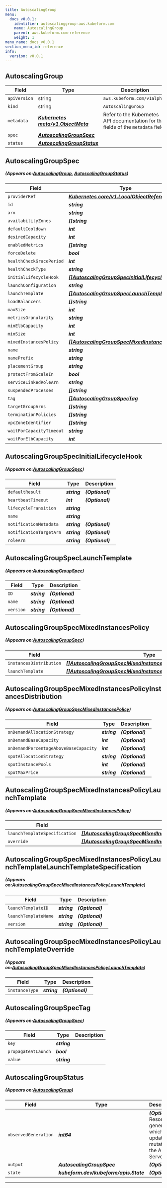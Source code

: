```yaml
---
title: AutoscalingGroup
menu:
  docs_v0.0.1:
    identifier: autoscalinggroup-aws.kubeform.com
    name: AutoscalingGroup
    parent: aws.kubeform.com-reference
    weight: 1
menu_name: docs_v0.0.1
section_menu_id: reference
info:
  version: v0.0.1
---
```


## AutoscalingGroup
| Field | Type | Description |
| ------ | ----- | ----------- |
| `apiVersion` | string | `aws.kubeform.com/v1alpha1` |
|    `kind` | string | `AutoscalingGroup` |
| `metadata` | ***[Kubernetes meta/v1.ObjectMeta](https://kubernetes.io/docs/reference/generated/kubernetes-api/v1.13/#objectmeta-v1-meta)***|Refer to the Kubernetes API documentation for the fields of the `metadata` field.|
| `spec` | ***[AutoscalingGroupSpec](#AutoscalingGroupSpec)***||
| `status` | ***[AutoscalingGroupStatus](#AutoscalingGroupStatus)***||
## AutoscalingGroupSpec
##### (Appears on:[AutoscalingGroup](#AutoscalingGroup), [AutoscalingGroupStatus](#AutoscalingGroupStatus))
| Field | Type | Description |
| ------ | ----- | ----------- |
| `providerRef` | ***[Kubernetes core/v1.LocalObjectReference](https://kubernetes.io/docs/reference/generated/kubernetes-api/v1.13/#localobjectreference-v1-core)***||
| `id` | ***string***||
| `arn` | ***string***| ***(Optional)*** |
| `availabilityZones` | ***[]string***| ***(Optional)*** |
| `defaultCooldown` | ***int***| ***(Optional)*** |
| `desiredCapacity` | ***int***| ***(Optional)*** |
| `enabledMetrics` | ***[]string***| ***(Optional)*** |
| `forceDelete` | ***bool***| ***(Optional)*** |
| `healthCheckGracePeriod` | ***int***| ***(Optional)*** |
| `healthCheckType` | ***string***| ***(Optional)*** |
| `initialLifecycleHook` | ***[[]AutoscalingGroupSpecInitialLifecycleHook](#AutoscalingGroupSpecInitialLifecycleHook)***| ***(Optional)*** |
| `launchConfiguration` | ***string***| ***(Optional)*** |
| `launchTemplate` | ***[[]AutoscalingGroupSpecLaunchTemplate](#AutoscalingGroupSpecLaunchTemplate)***| ***(Optional)*** |
| `loadBalancers` | ***[]string***| ***(Optional)*** |
| `maxSize` | ***int***||
| `metricsGranularity` | ***string***| ***(Optional)*** |
| `minElbCapacity` | ***int***| ***(Optional)*** |
| `minSize` | ***int***||
| `mixedInstancesPolicy` | ***[[]AutoscalingGroupSpecMixedInstancesPolicy](#AutoscalingGroupSpecMixedInstancesPolicy)***| ***(Optional)*** |
| `name` | ***string***| ***(Optional)*** |
| `namePrefix` | ***string***| ***(Optional)*** |
| `placementGroup` | ***string***| ***(Optional)*** |
| `protectFromScaleIn` | ***bool***| ***(Optional)*** |
| `serviceLinkedRoleArn` | ***string***| ***(Optional)*** |
| `suspendedProcesses` | ***[]string***| ***(Optional)*** |
| `tag` | ***[[]AutoscalingGroupSpecTag](#AutoscalingGroupSpecTag)***| ***(Optional)*** |
| `targetGroupArns` | ***[]string***| ***(Optional)*** |
| `terminationPolicies` | ***[]string***| ***(Optional)*** |
| `vpcZoneIdentifier` | ***[]string***| ***(Optional)*** |
| `waitForCapacityTimeout` | ***string***| ***(Optional)*** |
| `waitForElbCapacity` | ***int***| ***(Optional)*** |
## AutoscalingGroupSpecInitialLifecycleHook
##### (Appears on:[AutoscalingGroupSpec](#AutoscalingGroupSpec))
| Field | Type | Description |
| ------ | ----- | ----------- |
| `defaultResult` | ***string***| ***(Optional)*** |
| `heartbeatTimeout` | ***int***| ***(Optional)*** |
| `lifecycleTransition` | ***string***||
| `name` | ***string***||
| `notificationMetadata` | ***string***| ***(Optional)*** |
| `notificationTargetArn` | ***string***| ***(Optional)*** |
| `roleArn` | ***string***| ***(Optional)*** |
## AutoscalingGroupSpecLaunchTemplate
##### (Appears on:[AutoscalingGroupSpec](#AutoscalingGroupSpec))
| Field | Type | Description |
| ------ | ----- | ----------- |
| `ID` | ***string***| ***(Optional)*** |
| `name` | ***string***| ***(Optional)*** |
| `version` | ***string***| ***(Optional)*** |
## AutoscalingGroupSpecMixedInstancesPolicy
##### (Appears on:[AutoscalingGroupSpec](#AutoscalingGroupSpec))
| Field | Type | Description |
| ------ | ----- | ----------- |
| `instancesDistribution` | ***[[]AutoscalingGroupSpecMixedInstancesPolicyInstancesDistribution](#AutoscalingGroupSpecMixedInstancesPolicyInstancesDistribution)***| ***(Optional)*** |
| `launchTemplate` | ***[[]AutoscalingGroupSpecMixedInstancesPolicyLaunchTemplate](#AutoscalingGroupSpecMixedInstancesPolicyLaunchTemplate)***||
## AutoscalingGroupSpecMixedInstancesPolicyInstancesDistribution
##### (Appears on:[AutoscalingGroupSpecMixedInstancesPolicy](#AutoscalingGroupSpecMixedInstancesPolicy))
| Field | Type | Description |
| ------ | ----- | ----------- |
| `onDemandAllocationStrategy` | ***string***| ***(Optional)*** |
| `onDemandBaseCapacity` | ***int***| ***(Optional)*** |
| `onDemandPercentageAboveBaseCapacity` | ***int***| ***(Optional)*** |
| `spotAllocationStrategy` | ***string***| ***(Optional)*** |
| `spotInstancePools` | ***int***| ***(Optional)*** |
| `spotMaxPrice` | ***string***| ***(Optional)*** |
## AutoscalingGroupSpecMixedInstancesPolicyLaunchTemplate
##### (Appears on:[AutoscalingGroupSpecMixedInstancesPolicy](#AutoscalingGroupSpecMixedInstancesPolicy))
| Field | Type | Description |
| ------ | ----- | ----------- |
| `launchTemplateSpecification` | ***[[]AutoscalingGroupSpecMixedInstancesPolicyLaunchTemplateLaunchTemplateSpecification](#AutoscalingGroupSpecMixedInstancesPolicyLaunchTemplateLaunchTemplateSpecification)***||
| `override` | ***[[]AutoscalingGroupSpecMixedInstancesPolicyLaunchTemplateOverride](#AutoscalingGroupSpecMixedInstancesPolicyLaunchTemplateOverride)***| ***(Optional)*** |
## AutoscalingGroupSpecMixedInstancesPolicyLaunchTemplateLaunchTemplateSpecification
##### (Appears on:[AutoscalingGroupSpecMixedInstancesPolicyLaunchTemplate](#AutoscalingGroupSpecMixedInstancesPolicyLaunchTemplate))
| Field | Type | Description |
| ------ | ----- | ----------- |
| `launchTemplateID` | ***string***| ***(Optional)*** |
| `launchTemplateName` | ***string***| ***(Optional)*** |
| `version` | ***string***| ***(Optional)*** |
## AutoscalingGroupSpecMixedInstancesPolicyLaunchTemplateOverride
##### (Appears on:[AutoscalingGroupSpecMixedInstancesPolicyLaunchTemplate](#AutoscalingGroupSpecMixedInstancesPolicyLaunchTemplate))
| Field | Type | Description |
| ------ | ----- | ----------- |
| `instanceType` | ***string***| ***(Optional)*** |
## AutoscalingGroupSpecTag
##### (Appears on:[AutoscalingGroupSpec](#AutoscalingGroupSpec))
| Field | Type | Description |
| ------ | ----- | ----------- |
| `key` | ***string***||
| `propagateAtLaunch` | ***bool***||
| `value` | ***string***||
## AutoscalingGroupStatus
##### (Appears on:[AutoscalingGroup](#AutoscalingGroup))
| Field | Type | Description |
| ------ | ----- | ----------- |
| `observedGeneration` | ***int64***| ***(Optional)*** Resource generation, which is updated on mutation by the API Server.|
| `output` | ***[AutoscalingGroupSpec](#AutoscalingGroupSpec)***| ***(Optional)*** |
| `state` | ***kubeform.dev/kubeform/apis.State***| ***(Optional)*** |
---
